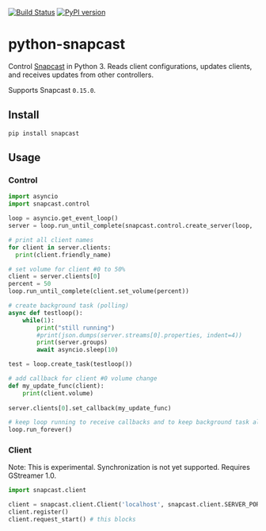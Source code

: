 [![Build Status](https://travis-ci.org/happyleavesaoc/python-snapcast.svg?branch=master)](https://travis-ci.org/happyleavesaoc/python-snapcast) [![PyPI version](https://badge.fury.io/py/snapcast.svg)](https://badge.fury.io/py/snapcast)

# python-snapcast

Control [Snapcast](https://github.com/badaix/snapcast) in Python 3. Reads client configurations, updates clients, and receives updates from other controllers.

Supports Snapcast `0.15.0`.

## Install

`pip install snapcast`

## Usage

### Control
```python
import asyncio
import snapcast.control

loop = asyncio.get_event_loop()
server = loop.run_until_complete(snapcast.control.create_server(loop, 'localhost'))

# print all client names
for client in server.clients:
  print(client.friendly_name)

# set volume for client #0 to 50%
client = server.clients[0]
percent = 50
loop.run_until_complete(client.set_volume(percent))

# create background task (polling)
async def testloop():
    while(1):
        print("still running")
        #print(json.dumps(server.streams[0].properties, indent=4))
        print(server.groups)
        await asyncio.sleep(10)

test = loop.create_task(testloop())

# add callback for client #0 volume change
def my_update_func(client):
    print(client.volume)
    
server.clients[0].set_callback(my_update_func)

# keep loop running to receive callbacks and to keep background task alive
loop.run_forever()
```

### Client
Note: This is experimental. Synchronization is not yet supported.
Requires GStreamer 1.0.
```python
import snapcast.client

client = snapcast.client.Client('localhost', snapcast.client.SERVER_PORT)
client.register()
client.request_start() # this blocks

```
